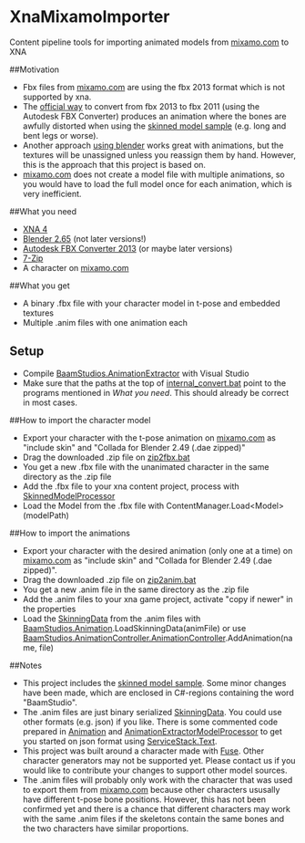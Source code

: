 XnaMixamoImporter
==========

Content pipeline tools for importing animated models from [mixamo.com](https://www.mixamo.com) to XNA

##Motivation
- Fbx files from [mixamo.com](https://www.mixamo.com) are using the fbx 2013 format which is not supported by xna.
- The [official way](https://www.mixamo.com/faq/) to convert from fbx 2013 to fbx 2011 (using the Autodesk FBX Converter) produces an animation where the bones are awfully distorted when using the [skinned model sample](http://xbox.create.msdn.com/en-US/education/catalog/sample/skinned_model) (e.g. long and bent legs or worse).
- Another approach [using blender](http://community.mixamo.com/mixamo/topics/distorted_injured_walk_model_in_xna_4_0) works great with animations, but the textures will be unassigned unless you reassign them by hand. However, this is the approach that this project is based on.
- [mixamo.com](https://www.mixamo.com) does not create a model file with multiple animations, so you would have to load the full model once for each animation, which is very inefficient.

##What you need
- [XNA 4](http://www.microsoft.com/en-us/download/details.aspx?id=23714)
- [Blender 2.65](http://download.blender.org/release/Blender2.65/) (not later versions!)
- [Autodesk FBX Converter 2013](http://usa.autodesk.com/adsk/servlet/pc/item?siteID=123112&id=10775920) (or maybe later versions)
- [7-Zip](http://www.7-zip.org/)
- A character on [mixamo.com](https://www.mixamo.com)

##What you get
- A binary .fbx file with your character model in t-pose and embedded textures
- Multiple .anim files with one animation each

## Setup
- Compile [BaamStudios.AnimationExtractor](BaamStudios.AnimationExtractor) with Visual Studio
- Make sure that the paths at the top of [internal_convert.bat](Scripts/internal_convert.bat) point to the programs mentioned in _What you need_. This should already be correct in most cases.

##How to import the character model
- Export your character with the t-pose animation on [mixamo.com](https://www.mixamo.com) as "include skin" and "Collada for Blender 2.49 (.dae zipped)"
- Drag the downloaded .zip file on [zip2fbx.bat](Scripts/zip2fbx.bat)
- You get a new .fbx file with the unanimated character in the same directory as the .zip file
- Add the .fbx file to your xna content project, process with [SkinnedModelProcessor](SkinningSample/SkinnedModelPipeline/SkinnedModelProcessor.cs)
- Load the Model from the .fbx file with ContentManager.Load&lt;Model&gt;(modelPath)

##How to import the animations
- Export your character with the desired animation (only one at a time) on [mixamo.com](https://www.mixamo.com) as "include skin" and "Collada for Blender 2.49 (.dae zipped)".
- Drag the downloaded .zip file on [zip2anim.bat](Scripts/zip2anim.bat)
- You get a new .anim file in the same directory as the .zip file
- Add the .anim files to your xna game project, activate "copy if newer" in the properties
- Load the [SkinningData](SkinningSample/SkinnedModel/SkinningData.cs) from the .anim files with [BaamStudios.Animation](BaamStudios.AnimationController/Animation.cs).LoadSkinningData(animFile) or use [BaamStudios.AnimationController.AnimationController](BaamStudios.AnimationController/AnimationController.cs).AddAnimation(name, file)

##Notes
- This project includes the [skinned model sample](http://xbox.create.msdn.com/en-US/education/catalog/sample/skinned_model). Some minor changes have been made, which are enclosed in C#-regions containing the word "BaamStudio".
- The .anim files are just binary serialized [SkinningData](SkinningSample/SkinnedModel/SkinningData.cs). You could use other formats (e.g. json) if you like. There is some commented code prepared in [Animation](BaamStudios.AnimationController/Animation.cs) and [AnimationExtractorModelProcessor](BaamStudios.AnimationExtractorPipeline/AnimationExtractorModelProcessor.cs) to get you started on json format using [ServiceStack.Text](https://servicestack.net/text).
- This project was built around a character made with [Fuse](https://www.mixamo.com/fuse). Other character generators may not be supported yet. Please contact us if you would like to contribute your changes to support other model sources.
- The .anim files will probably only work with the character that was used to export them from [mixamo.com](https://www.mixamo.com) because other characters ususally have different t-pose bone positions. However, this has not been confirmed yet and there is a chance that different characters may work with the same .anim files if the skeletons contain the same bones and the two characters have similar proportions.
